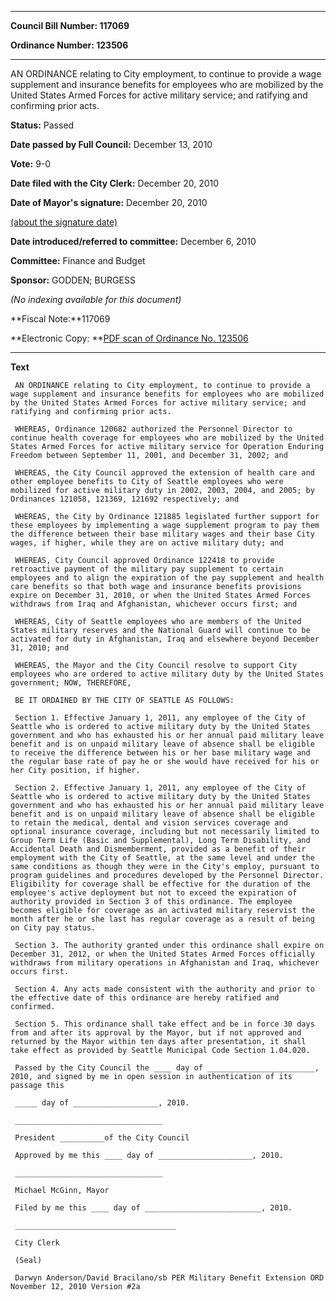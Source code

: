 

********

**Council Bill Number: 117069**
   
**Ordinance Number: 123506**
********

 AN ORDINANCE relating to City employment, to continue to provide a wage supplement and insurance benefits for employees who are mobilized by the United States Armed Forces for active military service; and ratifying and confirming prior acts.

**Status:** Passed
   
**Date passed by Full Council:** December 13, 2010
   
**Vote:** 9-0
   
**Date filed with the City Clerk:** December 20, 2010
   
**Date of Mayor's signature:** December 20, 2010
   
[(about the signature date)](/~public/approvaldate.htm)
   
   
   
**Date introduced/referred to committee:** December 6, 2010
   
**Committee:** Finance and Budget
   
**Sponsor:** GODDEN; BURGESS
   
   
_(No indexing available for this document)_

**Fiscal Note:**117069

**Electronic Copy: **[PDF scan of Ordinance No. 123506](/~archives/Ordinances/Ord_123506.pdf)

********

**Text**
   
```
 AN ORDINANCE relating to City employment, to continue to provide a wage supplement and insurance benefits for employees who are mobilized by the United States Armed Forces for active military service; and ratifying and confirming prior acts.

 WHEREAS, Ordinance 120682 authorized the Personnel Director to continue health coverage for employees who are mobilized by the United States Armed Forces for active military service for Operation Enduring Freedom between September 11, 2001, and December 31, 2002; and

 WHEREAS, the City Council approved the extension of health care and other employee benefits to City of Seattle employees who were mobilized for active military duty in 2002, 2003, 2004, and 2005; by Ordinances 121058, 121369, 121692 respectively; and

 WHEREAS, the City by Ordinance 121885 legislated further support for these employees by implementing a wage supplement program to pay them the difference between their base military wages and their base City wages, if higher, while they are on active military duty; and

 WHEREAS, City Council approved Ordinance 122418 to provide retroactive payment of the military pay supplement to certain employees and to align the expiration of the pay supplement and health care benefits so that both wage and insurance benefits provisions expire on December 31, 2010, or when the United States Armed Forces withdraws from Iraq and Afghanistan, whichever occurs first; and

 WHEREAS, City of Seattle employees who are members of the United States military reserves and the National Guard will continue to be activated for duty in Afghanistan, Iraq and elsewhere beyond December 31, 2010; and

 WHEREAS, the Mayor and the City Council resolve to support City employees who are ordered to active military duty by the United States government; NOW, THEREFORE,

 BE IT ORDAINED BY THE CITY OF SEATTLE AS FOLLOWS:

 Section 1. Effective January 1, 2011, any employee of the City of Seattle who is ordered to active military duty by the United States government and who has exhausted his or her annual paid military leave benefit and is on unpaid military leave of absence shall be eligible to receive the difference between his or her base military wage and the regular base rate of pay he or she would have received for his or her City position, if higher.

 Section 2. Effective January 1, 2011, any employee of the City of Seattle who is ordered to active military duty by the United States government and who has exhausted his or her annual paid military leave benefit and is on unpaid military leave of absence shall be eligible to retain the medical, dental and vision services coverage and optional insurance coverage, including but not necessarily limited to Group Term Life (Basic and Supplemental), Long Term Disability, and Accidental Death and Dismemberment, provided as a benefit of their employment with the City of Seattle, at the same level and under the same conditions as though they were in the City's employ, pursuant to program guidelines and procedures developed by the Personnel Director. Eligibility for coverage shall be effective for the duration of the employee's active deployment but not to exceed the expiration of authority provided in Section 3 of this ordinance. The employee becomes eligible for coverage as an activated military reservist the month after he or she last has regular coverage as a result of being on City pay status.

 Section 3. The authority granted under this ordinance shall expire on December 31, 2012, or when the United States Armed Forces officially withdraws from military operations in Afghanistan and Iraq, whichever occurs first.

 Section 4. Any acts made consistent with the authority and prior to the effective date of this ordinance are hereby ratified and confirmed.

 Section 5. This ordinance shall take effect and be in force 30 days from and after its approval by the Mayor, but if not approved and returned by the Mayor within ten days after presentation, it shall take effect as provided by Seattle Municipal Code Section 1.04.020.

 Passed by the City Council the ____ day of ________________________, 2010, and signed by me in open session in authentication of its passage this

 _____ day of ___________________, 2010.

 _________________________________

 President __________of the City Council

 Approved by me this ____ day of _____________________, 2010.

 _________________________________

 Michael McGinn, Mayor

 Filed by me this ____ day of __________________________, 2010.

 ____________________________________

 City Clerk

 (Seal)

 Darwyn Anderson/David Bracilano/sb PER Military Benefit Extension ORD November 12, 2010 Version #2a

```
